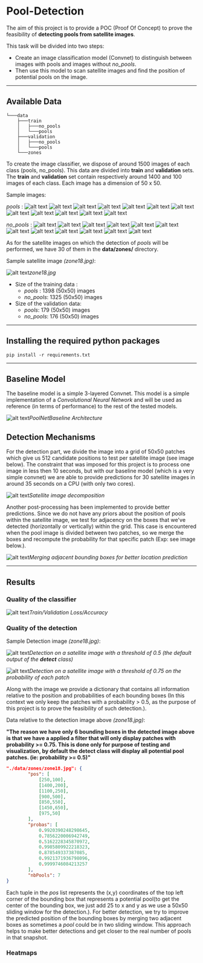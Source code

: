 # Pool-Detection

The aim of this project is to provide a POC (Proof Of Concept) to prove the feasibility of **detecting pools from satellite images**.

This task will be divided into two steps:

- Create an image classification model (Convnet) to distinguish between images with pools and images without *no_pools*.
- Then use this model to scan satellite images and find the position of potential pools on the image.

***

## Available Data

```tree
└───data
    ├───train
    │   ├───no_pools
    │   └───pools
    ├───validation
    │   ├───no_pools
    │   └───pools
    └───zones
```

To create the image classifier, we dispose of around 1500 images of each class (pools, no_pools). This data are divided into **train** and **validation** sets. The **train** and **validation** set contain respectively around 1400 and 100 images of each class. Each image has a dimension of 50 x 50.

Sample images:

*pools* : ![alt text](./data/train/pools/img0.jpg) ![alt text](./data/train/pools/img23.jpg) ![alt text](./data/train/pools/img451.jpg) ![alt text](./data/train/pools/img151.jpg) ![alt text](./data/train/pools/img843.jpg) ![alt text](./data/train/pools/img1023.jpg) ![alt text](./data/train/pools/img109.jpg) ![alt text](./data/train/pools/img702.jpg) ![alt text](./data/train/pools/img999.jpg) ![alt text](./data/train/pools/img1123.jpg) ![alt text](./data/train/pools/img93.jpg) ![alt text](./data/train/pools/img782.jpg)

*no_pools* : ![alt text](./data/train/no_pools/img0.jpg) ![alt text](./data/train/no_pools/img23.jpg) ![alt text](./data/train/no_pools/img451.jpg) ![alt text](./data/train/no_pools/img151.jpg) ![alt text](./data/train/no_pools/img823.jpg) ![alt text](./data/train/no_pools/img102.jpg) ![alt text](./data/train/no_pools/img92.jpg) ![alt text](./data/train/no_pools/img702.jpg) ![alt text](./data/train/no_pools/img1333.jpg) ![alt text](./data/train/no_pools/img102.jpg) ![alt text](./data/train/no_pools/img192.jpg) ![alt text](./data/train/no_pools/img91.jpg)

As for the satellite images on which the detection of *pools* will be performed, we have 30 of them in the **data/zones/** directory.


Sample satellite image *(zone18.jpg)*:

![alt text](data/zones/zone18.jpg)*zone18.jpg*

- Size of the training data :
    - *pools* : 1398 (50x50) images
    - *no_pools*: 1325 (50x50) images
- Size of the validation data:
    - *pools*: 179 (50x50) images
    - *no_pools*: 176 (50x50) images

***

## Installing the required python packages

```console
pip install -r requirements.txt
```

***

## Baseline Model

The baseline model is a simple 3-layered Convnet. This model is a simple implementation of a *Convolutional Neural Network* and will be used as reference (in terms of performance) to the rest of the tested models.

![alt text](data/README/PoolNetBaseline_3.png)*PoolNetBaseline Architecture*

## Detection Mechanisms

For the detection part, we divide the image into a grid of 50x50 patches which give us 512 candidate positions to test per satellite image (see image below). The constraint that was imposed for this project is to process one image in less then 10 seconds, but with our baseline model (which is a very simple convnet) we are able to provide predictions for 30 satellite images in around 35 seconds on a CPU (with only two cores).

![alt text](data/README/decomp.png)*Satellite image decomposition*

Another post-processing has been implemented to provide better predictions. Since we do not have any priors about the position of pools within the satellite image, we test for adjacency on the boxes that we've detected (horizontally or vertically) within the grid. This case is encountered when the pool image is divided between two patches, so we merge the boxes and recompute the probability for that specific patch (Exp: see image below.).

![alt text](data/README/merging_adj.png)*Merging adjacent bounding boxes for better location prediction*
***

## Results

### Quality of the classifier

![alt text](data/README/acc_loss_history_3.png)*Train/Validation Loss/Accuracy*

### Quality of the detection

Sample Detection image *(zone18.jpg)*:

![alt text](data/README/pooldetection_th%3D0.5_zone18.jpg)*Detection on a satellite image with a threshold of 0.5 (the default output of the **detect** class)*

![alt text](data/README/pooldetection_th%3D0.75_zone18.jpg)*Detection on a satellite image with a threshold of 0.75 on the probability of each patch*

Along with the image we provide a dictionary that contains all information relative to the position and probabilities of each bounding boxes (In this context we only keep the patches with a probability > 0.5, as the purpose of this project is to prove the feasibility of such detection.).

Data relative to the detection image above *(zone18.jpg)*:

**"The reason we have only 6 bounding boxes in the detected image above is that we have a applied a filter that will only display patches with probability >= 0.75. This is done only for purpose of testing and visualization, by default the **detect** class will display all potential pool patches. (ie: probability >= 0.5)"**

```json
"./data/zones/zone18.jpg": {
        "pos": [
            [250,100],
            [1400,200],
            [1100,250],
            [900,500],
            [850,550],
            [1450,650],
            [975,50]
        ],
        "probas": [
            0.9920390248298645,
            0.7856220006942749,
            0.5162228345870972,
            0.9985809922218323,
            0.878549337387085,
            0.9921371936798096,
            0.9999746084213257
        ],
        "nbPools": 7
}
```

Each tuple in the *pos* list represents the (x,y) coordinates of the top left corner of the bounding box that represents a potential pool(to get the center of the bounding box, we just add 25 to x and y as we use a 50x50 sliding window for the detection.). For better detection, we try to improve the predicted position of the bounding boxes by merging two adjacent boxes as sometimes a *pool* could be in two sliding window. This approach helps to make better detections and get closer to the real number of pools in that snapshot.

### Heatmaps
